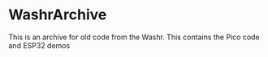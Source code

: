 # WashrArchive
This is an archive for old code from the Washr. This contains the Pico code and ESP32 demos
